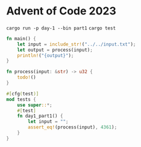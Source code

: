 # Advent of Code 2023

`cargo run -p day-1 --bin part1`
`cargo test`

```rust
fn main() {
    let input = include_str!("../../input.txt");
    let output = process(input);
    println!("{output}");
}

fn process(input: &str) -> u32 {
    todo!()
}

#[cfg(test)]
mod tests {
    use super::*;
    #[test]
    fn day1_part1() {
        let input = "";
        assert_eq!(process(input), 4361);
    }
}
```
